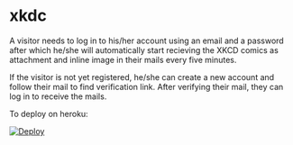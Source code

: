 # xkdc
A visitor needs to log in to his/her account using an email and a password after which he/she will automatically start recieving
the XKCD comics as attachment and inline image in their mails every five minutes. 

If the visitor is not yet registered, he/she can create a new account and follow their mail to find verification link. After
verifying their mail, they can log in to receive the mails. 


To deploy on heroku:

[![Deploy](https://www.herokucdn.com/deploy/button.svg)](https://heroku.com/deploy?template=https://github.com/rtlearn/php-ritu2828)

